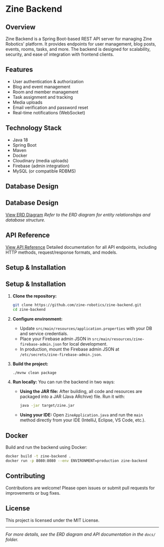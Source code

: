 # Zine Backend

## Overview
Zine Backend is a Spring Boot-based REST API server for managing Zine Robotics' platform. It provides endpoints for user management, blog posts, events, rooms, tasks, and more. The backend is designed for scalability, security, and ease of integration with frontend clients.

## Features
- User authentication & authorization
- Blog and event management
- Room and member management
- Task assignment and tracking
- Media uploads
- Email verification and password reset
- Real-time notifications (WebSocket)

## Technology Stack
- Java 18
- Spring Boot
- Maven
- Docker
- Cloudinary (media uploads)
- Firebase (admin integration)
- MySQL (or compatible RDBMS)

## Database Design

## Database Design
[View ERD Diagram](https://dbdiagram.io/d/Zine-Backend-68387f8fbd74709cb71ee871)
*Refer to the ERD diagram for entity relationships and database structure.*

## API Reference
[View API Reference](https://docs.google.com/document/d/1-0nLUxVE3ZETlcbpRUza0RWILYV4oVlg7wahennnLjY/edit?tab=t.0)
Detailed documentation for all API endpoints, including HTTP methods, request/response formats, and models.


## Setup & Installation

## Setup & Installation
1. **Clone the repository:**
	```sh
	git clone https://github.com/zine-robotics/zine-backend.git
	cd zine-backend
	```

2. **Configure environment:**
	- Update `src/main/resources/application.properties` with your DB and service credentials.
	- Place your Firebase admin JSON in `src/main/resources/zine-firebase-admin.json` for local development.
	- In production, mount the Firebase admin JSON at `/etc/secrets/zine-firebase-admin.json`.

3. **Build the project:**
	```sh
	./mvnw clean package
	```

4. **Run locally:**
	 You can run the backend in two ways:
	 - **Using the JAR file:** After building, all code and resources are packaged into a JAR (Java ARchive) file. Run it with:
		 ```sh
		 java -jar target/zine.jar
		 ```
	 - **Using your IDE:** Open `ZineApplication.java` and run the `main` method directly from your IDE (IntelliJ, Eclipse, VS Code, etc.).

## Docker
Build and run the backend using Docker:
```sh
docker build -t zine-backend .
docker run -p 8080:8080 --env ENVIRONMENT=production zine-backend
```

## Contributing
Contributions are welcome! Please open issues or submit pull requests for improvements or bug fixes.

## License
This project is licensed under the MIT License.

---

*For more details, see the ERD diagram and API documentation in the `docs/` folder.*
